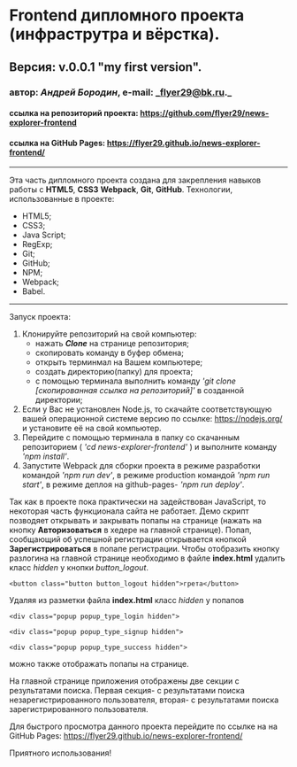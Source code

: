 # Frontend дипломного проекта (инфраструтра и вёрстка).
## Версия: v.0.0.1 "my first version".
### автор: *Андрей Бородин*, e-mail: _flyer29@bk.ru._
#### ссылка на репозиторий проекта: https://github.com/flyer29/news-explorer-frontend
#### ссылка на GitHub Pages: https://flyer29.github.io/news-explorer-frontend/
-------------------------------------------------------

Эта часть дипломного проекта создана для закрепления навыков работы с **HTML5**, **CSS3** **Webpack**, **Git**, **GitHub**.
Технологии, использованные в проекте:
+ HTML5;
+ CSS3;
+ Java Script;
+ RegExp;
+ Git;
+ GitHub;
+ NPM;
+ Webpack;
+ Babel.

---------------------------------------------------------

Запуск проекта:
1. Клонируйте репозиторий на свой компьютер:
    * нажать **_Clone_** на странице репозитория;
    * скопировать команду в буфер обмена;
    * открыть терминмал на Вашем компьютере;
    * создать директорию(папку) для проекта;
    * с помощью терминала выполнить команду _'git clone [скопированная ссылка на репозиторий]'_ в
     созданной директории;
2. Если у Вас не установлен Node.js, то скачайте соответствующую вашей операционной системе версию
 по ссылке: https://nodejs.org/ и установите её на свой компьютер.
3. Перейдите с помощью терминала в папку со скачанным репозиторием ( _'cd news-explorer-frontend'_ ) и выполните команду _'npm install'_.
4. Запустите Webpack для сборки проекта в режиме разработки командой _'npm run dev'_, в режиме
 production командой _'npm run start'_, в режиме деплоя на github-pages- _'npm run deploy'_.

Так как в проекте пока практически на задействован JavaScript, то некоторая часть функционала
 сайта не работает. Демо скрипт позводяет открывать и закрывать попапы на странице 
 (нажать на кнопку **Авторизоваться** в хедере на главной странице). Попап, сообщающий об
 успешной регистрации открывается кнопкой **Зарегистрироваться** в попапе регистрации.
 Чтобы отобразить кнопку разлогина на главной странице необходимо в файле **index.html** удалить класс
 _hidden_ у кнопки *button_logout*.

 `<button class="button button_logout hidden">грета</button>`

 Удаляя из разметки файла **index.html** класс _hidden_ у попапов 
 
 `<div class="popup popup_type_login hidden">`

 `<div class="popup popup_type_signup hidden">`

 `<div class="popup popup_type_success hidden">`

 можно также отображать попапы на странице.

На главной странице приложения отображены две секции с результатами поиска. Первая секция- с результатами 
поиска незарегистрированного пользователя, вторая- с результатами поиска зарегистрированного пользователя.

Для быстрого просмотра данного проекта перейдите по ссылке на на GitHub Pages: https://flyer29.github.io/news-explorer-frontend/

Приятного использования! 
